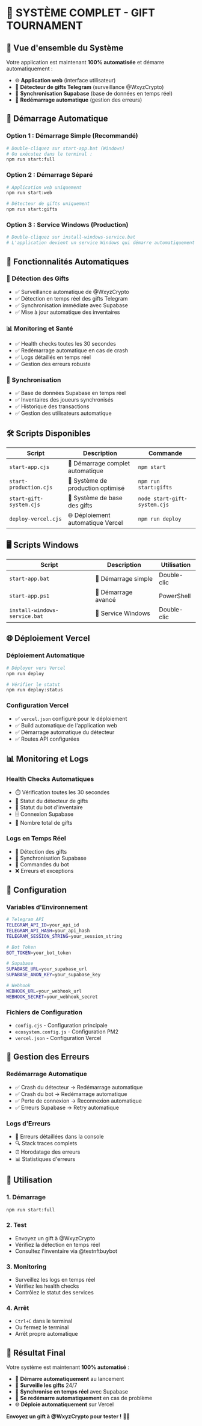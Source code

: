 # 🚀 SYSTÈME COMPLET - GIFT TOURNAMENT

## 🎯 **Vue d'ensemble du Système**

Votre application est maintenant **100% automatisée** et démarre automatiquement :
- 🌐 **Application web** (interface utilisateur)
- 🎁 **Détecteur de gifts Telegram** (surveillance @WxyzCrypto)
- 📱 **Synchronisation Supabase** (base de données en temps réel)
- 🔄 **Redémarrage automatique** (gestion des erreurs)

## 🚀 **Démarrage Automatique**

### **Option 1 : Démarrage Simple (Recommandé)**
```bash
# Double-cliquez sur start-app.bat (Windows)
# Ou exécutez dans le terminal :
npm run start:full
```

### **Option 2 : Démarrage Séparé**
```bash
# Application web uniquement
npm run start:web

# Détecteur de gifts uniquement  
npm run start:gifts
```

### **Option 3 : Service Windows (Production)**
```bash
# Double-cliquez sur install-windows-service.bat
# L'application devient un service Windows qui démarre automatiquement
```

## 📱 **Fonctionnalités Automatiques**

### **🎁 Détection des Gifts**
- ✅ Surveillance automatique de @WxyzCrypto
- ✅ Détection en temps réel des gifts Telegram
- ✅ Synchronisation immédiate avec Supabase
- ✅ Mise à jour automatique des inventaires

### **📊 Monitoring et Santé**
- ✅ Health checks toutes les 30 secondes
- ✅ Redémarrage automatique en cas de crash
- ✅ Logs détaillés en temps réel
- ✅ Gestion des erreurs robuste

### **🔄 Synchronisation**
- ✅ Base de données Supabase en temps réel
- ✅ Inventaires des joueurs synchronisés
- ✅ Historique des transactions
- ✅ Gestion des utilisateurs automatique

## 🛠️ **Scripts Disponibles**

| Script | Description | Commande |
|--------|-------------|----------|
| `start-app.cjs` | 🚀 Démarrage complet automatique | `npm start` |
| `start-production.cjs` | 🎁 Système de production optimisé | `npm run start:gifts` |
| `start-gift-system.cjs` | 🎯 Système de base des gifts | `node start-gift-system.cjs` |
| `deploy-vercel.cjs` | 🌐 Déploiement automatique Vercel | `npm run deploy` |

## 🖥️ **Scripts Windows**

| Script | Description | Utilisation |
|--------|-------------|-------------|
| `start-app.bat` | 🚀 Démarrage simple | Double-clic |
| `start-app.ps1` | 🚀 Démarrage avancé | PowerShell |
| `install-windows-service.bat` | 🔧 Service Windows | Double-clic |

## 🌐 **Déploiement Vercel**

### **Déploiement Automatique**
```bash
# Déployer vers Vercel
npm run deploy

# Vérifier le statut
npm run deploy:status
```

### **Configuration Vercel**
- ✅ `vercel.json` configuré pour le déploiement
- ✅ Build automatique de l'application web
- ✅ Démarrage automatique du détecteur
- ✅ Routes API configurées

## 📊 **Monitoring et Logs**

### **Health Checks Automatiques**
- ⏱️ Vérification toutes les 30 secondes
- 🎁 Statut du détecteur de gifts
- 🤖 Statut du bot d'inventaire
- 🗄️ Connexion Supabase
- 📱 Nombre total de gifts

### **Logs en Temps Réel**
- 🎁 Détection des gifts
- 📱 Synchronisation Supabase
- 🤖 Commandes du bot
- ❌ Erreurs et exceptions

## 🔧 **Configuration**

### **Variables d'Environnement**
```bash
# Telegram API
TELEGRAM_API_ID=your_api_id
TELEGRAM_API_HASH=your_api_hash
TELEGRAM_SESSION_STRING=your_session_string

# Bot Token
BOT_TOKEN=your_bot_token

# Supabase
SUPABASE_URL=your_supabase_url
SUPABASE_ANON_KEY=your_supabase_key

# Webhook
WEBHOOK_URL=your_webhook_url
WEBHOOK_SECRET=your_webhook_secret
```

### **Fichiers de Configuration**
- `config.cjs` - Configuration principale
- `ecosystem.config.js` - Configuration PM2
- `vercel.json` - Configuration Vercel

## 🚨 **Gestion des Erreurs**

### **Redémarrage Automatique**
- ✅ Crash du détecteur → Redémarrage automatique
- ✅ Crash du bot → Redémarrage automatique
- ✅ Perte de connexion → Reconnexion automatique
- ✅ Erreurs Supabase → Retry automatique

### **Logs d'Erreurs**
- 📝 Erreurs détaillées dans la console
- 🔍 Stack traces complets
- ⏰ Horodatage des erreurs
- 📊 Statistiques d'erreurs

## 📱 **Utilisation**

### **1. Démarrage**
```bash
npm run start:full
```

### **2. Test**
- Envoyez un gift à @WxyzCrypto
- Vérifiez la détection en temps réel
- Consultez l'inventaire via @testnftbuybot

### **3. Monitoring**
- Surveillez les logs en temps réel
- Vérifiez les health checks
- Contrôlez le statut des services

### **4. Arrêt**
- `Ctrl+C` dans le terminal
- Ou fermez le terminal
- Arrêt propre automatique

## 🎉 **Résultat Final**

Votre système est maintenant **100% automatisé** :
- 🚀 **Démarre automatiquement** au lancement
- 🎁 **Surveille les gifts** 24/7
- 📱 **Synchronise en temps réel** avec Supabase
- 🔄 **Se redémarre automatiquement** en cas de problème
- 🌐 **Déploie automatiquement** sur Vercel

**Envoyez un gift à @WxyzCrypto pour tester !** 🎁✨
